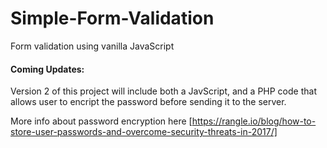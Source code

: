 # Simple-Form-Validation
Form validation using vanilla JavaScript

####  Coming Updates:
Version 2 of this project will include both a JavScript, and a PHP code that allows user to encript the password before sending it to the server.


More info about password encryption here [https://rangle.io/blog/how-to-store-user-passwords-and-overcome-security-threats-in-2017/]
